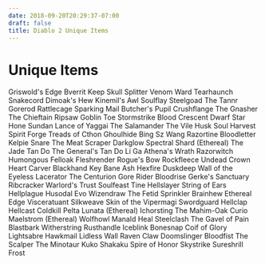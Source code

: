 ```yaml
---
date: 2018-09-20T20:29:37-07:00
draft: false
title: Diablo 2 Unique Items
---
```


# Unique Items

Griswold's Edge
Bverrit Keep
Skull Splitter
Venom Ward
Tearhaunch
Snakecord
Dimoak's Hew
Kinemil's Awl
Soulflay
Steelgoad
The Tannr Gorerod
Rattlecage
Sparking Mail
Butcher's Pupil
Crushflange
The Gnasher
The Chieftain
Ripsaw
Goblin Toe
Stormstrike
Blood Crescent
Dwarf Star
Hone Sundan Lance of Yaggai
The Salamander
The Vile Husk
Soul Harvest
Spirit Forge
Treads of Cthon
Ghoulhide
Bing Sz Wang
Razortine
Bloodletter
Kelpie Snare
The Meat Scraper
Darkglow
Spectral Shard (Ethereal)
The Jade Tan Do
The General's Tan Do Li Ga
Athena's Wrath
Razorwitch
Humongous
Felloak
Fleshrender
Rogue's Bow
Rockfleece
Undead Crown
Heart Carver
Blackhand Key
Bane Ash
Hexfire
Duskdeep
Wall of the Eyeless
Lacerator
The Centurion
Gore Rider
Bloodrise
Gerke's Sanctuary
Ribcracker
Warlord's Trust
Soulfeast Tine
Hellslayer
String of Ears
Hellplague
Husodal Evo
Wizendraw
The Fetid Sprinkler
Brainhew
Ethereal Edge
Visceratuant
Silkweave
Skin of the Vipermagi
Swordguard
Hellclap
Hellcast
Coldkill
Pelta Lunata (Ethereal)
Ichorsting
The Mahim-Oak Curio
Maelstrom (Ethereal)
Wolfhowl
Manald Heal
Steelclash
The Gavel of Pain
Blastbark
Witherstring
Rusthandle
Iceblink
Bonesnap
Coif of Glory
Lightsabre
Hawkmail
Lidless Wall
Raven Claw
Doomslinger
Bloodfist
The Scalper
The Minotaur
Kuko Shakaku
Spire of Honor
Skystrike
Sureshrill Frost
